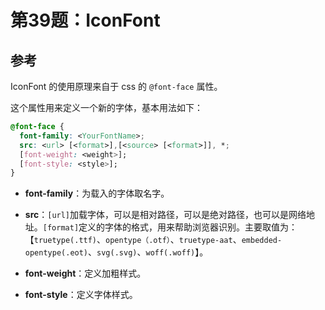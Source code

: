 # 第39题：IconFont

## 参考

IconFont 的使用原理来自于 css 的 `@font-face` 属性。

这个属性用来定义一个新的字体，基本用法如下：

```css
@font-face {
  font-family: <YourFontName>;
  src: <url> [<format>],[<source> [<format>]], *;
  [font-weight: <weight>];
  [font-style: <style>];
}
```

* **font-family**：为载入的字体取名字。

* **src**：`[url]`加载字体，可以是相对路径，可以是绝对路径，也可以是网络地址。`[format]`定义的字体的格式，用来帮助浏览器识别。主要取值为：【`truetype(.ttf)`、`opentype（.otf）`、`truetype-aat`、`embedded-opentype(.eot)`、`svg(.svg)`、`woff(.woff)`】。

* **font-weight**：定义加粗样式。

* **font-style**：定义字体样式。